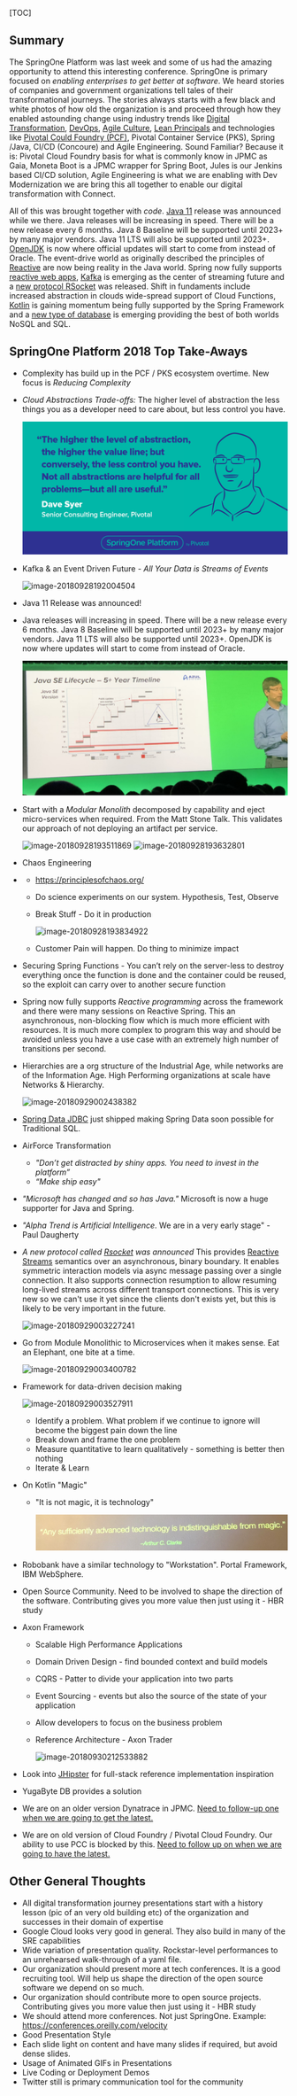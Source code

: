 [TOC]

## Summary

The SpringOne Platform was last week and some of us had the amazing opportunity to attend this interesting conference. SpringOne is primary focused on *enabling enterprises to get better at software*. We heard stories of companies and government organizations tell tales of their transformational journeys. The stories always starts with a few black and white photos of how old the organization is and proceed through how they enabled astounding change using industry trends like [Digital Transformation](https://www.cio.com/article/3211428/digital-transformation/what-is-digital-transformation-a-necessary-disruption.html), [DevOps](https://en.wikipedia.org/wiki/DevOps), [Agile Culture](https://pivotal.io/agile), [Lean Principals](https://www.lean.org/WhatsLean/Principles.cfm) and technologies like [Pivotal Could Foundry (PCF)](https://pivotal.io/platform), Pivotal Container Service (PKS), Spring /Java, CI/CD (Concoure) and Agile Engineering. Sound Familiar? Because it is: Pivotal Cloud Foundry basis for what is commonly know in JPMC as Gaia,  Moneta Boot is a JPMC wrapper for Spring Boot, Jules is our Jenkins based CI/CD solution, Agile Engineering is what we are enabling with Dev Modernization we are bring this all together to enable our digital transformation with Connect.

All of this was brought together with *code*. [Java 11](http://openjdk.java.net/projects/jdk/11/) release was announced while we there. Java releases will be increasing in speed. There will be a new release every 6 months. Java 8 Baseline will be supported until 2023+ by many major vendors. Java 11 LTS will also be supported until 2023+. [OpenJDK](https://blogs.oracle.com/java-platform-group/oracle-jdk-releases-for-java-11-and-later) is now where official updates will start to come from instead of Oracle. The event-drive world as originally described the principles of [Reactive](https://www.reactivemanifesto.org/) are now being reality in the Java world. Spring now fully supports [reactive web apps](https://docs.spring.io/spring/docs/current/spring-framework-reference/web-reactive.html#spring-webflux), [Kafka](https://kafka.apache.org/) is emerging as the center of streaming future and a [new protocol RSocket](http://rsocket.io/) was released. Shift in fundaments include increased abstraction in clouds wide-spread support of Cloud Functions, [Kotlin](https://kotlinlang.org/) is gaining momentum being fully supported by the Spring Framework and a [new type of database](https://www.yugabyte.com/) is emerging providing the best of both worlds NoSQL and SQL.   

## SpringOne Platform 2018 Top Take-Aways

- Complexity has build up in the PCF / PKS ecosystem overtime. New focus is *Reducing Complexity*

- *Cloud Abstractions Trade-offs:* The higher level of abstraction the less things you as a developer need to care about, but less control you have.

  ![img](media/DaveSyer.png)

- Kafka & an Event Driven Future - *All Your Data is Streams of Events*

  ![image-20180928192004504](media/image-20180928192004504.png)

- Java 11 Release was announced!

- Java releases will increasing in speed. There will be a new release every 6 months. Java 8 Baseline will be supported until 2023+ by many major vendors. Java 11 LTS will also be supported until 2023+. OpenJDK is now where updates will start to come from instead of Oracle. 

  ![image-20180928192334222](media/image-20180928192334222.png)

- Start with a *Modular Monolith* decomposed by capability and eject micro-services when required. From the Matt Stone Talk. This validates our approach of not deploying an artifact per service.

  ![image-20180928193511869](media/image-20180928193511869.png)
  ![image-20180928193632801](media/image-20180928193632801.png)

- Chaos Engineering  

- - <https://principlesofchaos.org/>

  - Do science experiments on our system. Hypothesis, Test, Observe  

  - Break Stuff - Do it in production

    ![image-20180928193834922](media/image-20180928193834922.png)

  - Customer Pain will happen. Do thing to minimize impact  

- Securing Spring Functions - You can’t rely on the server-less to destroy everything once the function is done and the container could be reused, so the exploit can carry over to another secure function

- Spring now fully supports *Reactive programming* across the framework and there were many sessions on Reactive Spring. This an asynchronous, non-blocking flow which is much more efficient with resources. It is much more complex to program this way and should be avoided unless you have a use case with an extremely high number of transitions per second. 

- Hierarchies are a org structure of the Industrial Age, while networks are of the Information Age. High Performing organizations at scale have Networks & Hierarchy. 

  ![image-20180929002438382](media/image-20180929002438382.png)  

- [Spring Data JDBC](https://spring.io/projects/spring-data-jdbc) just shipped making Spring Data soon possible for Traditional SQL. 

- AirForce Transformation 

  - *"Don’t get distracted by shiny apps. You need to invest in the platform”* 
  - *“Make ship easy"* 

- *"Microsoft has changed and so has Java."* Microsoft is now a huge supporter for Java and Spring. 

- *"Alpha Trend is Artificial Intelligence*. We are in a very early stage" - Paul Daugherty 

- *A new protocol called [Rsocket](http://rsocket.io/) was announced* This provides [Reactive Streams](http://www.reactive-streams.org/) semantics over an asynchronous, binary boundary. It enables  symmetric interaction models via async message passing over a single connection. It also supports connection resumption to allow resuming long-lived streams across different transport connections. This is very new so we can't use it yet since the clients don't exists yet, but this is likely to be very important in the future.

  ![image-20180929003227241](media/image-20180929003227241.png)

- Go from Module Monolithic to Microservices when it makes sense. Eat an Elephant, one bite at a time. 

  ![image-20180929003400782](media/image-20180929003400782.png)

- Framework for data-driven decision making

  ![image-20180929003527911](/Users/ajay/Documents/SpringOneCon%20Notes/media/image-20180929003527911.png)

  - Identify a problem. What problem if we continue to ignore will become the biggest pain down the line 
  - Break down and frame the one problem 
  - Measure quantitative to learn qualitatively - something is better then nothing 
  - Iterate & Learn 

- On Kotlin "Magic"

  - "It is not magic, it is technology"

    ![image-20180929004009625](media/image-20180929004009625.png)

- Robobank have a similar technology to "Workstation". Portal Framework, IBM WebSphere. 

- Open Source Community. Need to be involved to shape the direction of the software. Contributing gives you more value then just using it - HBR study 

- Axon Framework

  - Scalable High Performance Applications 

  - Domain Driven Design - find bounded context and build models 

  - CQRS - Patter to divide your application into two parts  

  - Event Sourcing - events but also  the source of the state of your application 

  - Allow developers to focus on the business problem 

  - Reference Architecture - Axon Trader

    ![image-20180930212533882](media/image-20180930212533882.png)

- Look into [JHipster](<https://www.jhipster.tech/>) for full-stack reference implementation inspiration

- YugaByte DB provides a solution 

- We are on an older version Dynatrace in JPMC. <u>Need to follow-up one when we are going to get the latest.</u> 

- We are on old version of Cloud Foundry / Pivotal Cloud Foundry. Our ability to use PCC is blocked by this. <u>Need to follow up on when we are going to have the latest.</u>  

## Other General Thoughts

* All digital transformation journey presentations start with a history lesson (pic of an very old building etc) of the organization and successes in their domain of expertise
* Google Cloud looks very good in general. They also build in many of the SRE capabilities
* Wide variation of presentation quality. Rockstar-level performances to an unrehearsed walk-through of a yaml file. 
* Our organization should present more at tech conferences. It is a good recruiting tool. Will help us shape the direction of the open source software we depend on so much. 
* Our organization should contribute more to open source projects. Contributing gives you more value then just using it - HBR study 
* We should attend more conferences. Not just SpringOne. Example: https://conferences.oreilly.com/velocity
*  Good Presentation Style
  * Each slide light on content and have many slides if required, but avoid dense slides. 
  *  Usage of Animated GIFs in Presentations
  * Live Coding or Deployment Demos
* Twitter still is primary communication tool for the community
